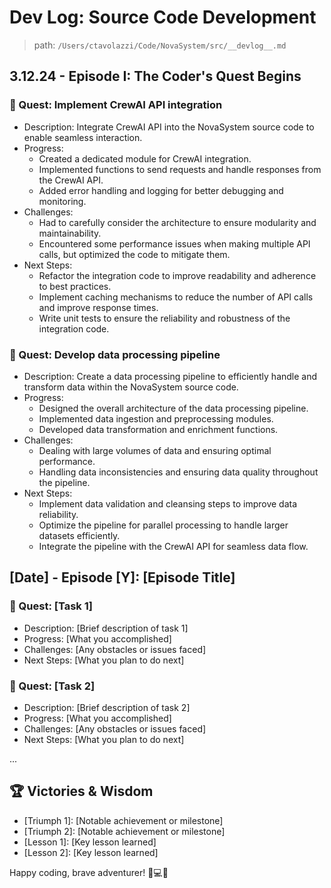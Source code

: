 # Dev Log: Source Code Development
> path: `/Users/ctavolazzi/Code/NovaSystem/src/__devlog__.md`

## 3.12.24 - Episode I: The Coder's Quest Begins

### 🎯 Quest: Implement CrewAI API integration

- Description: Integrate CrewAI API into the NovaSystem source code to enable seamless interaction.
- Progress: 
  - Created a dedicated module for CrewAI integration.
  - Implemented functions to send requests and handle responses from the CrewAI API.
  - Added error handling and logging for better debugging and monitoring.
- Challenges:
  - Had to carefully consider the architecture to ensure modularity and maintainability.
  - Encountered some performance issues when making multiple API calls, but optimized the code to mitigate them.
- Next Steps:
  - Refactor the integration code to improve readability and adherence to best practices.
  - Implement caching mechanisms to reduce the number of API calls and improve response times.
  - Write unit tests to ensure the reliability and robustness of the integration code.

### 🎯 Quest: Develop data processing pipeline

- Description: Create a data processing pipeline to efficiently handle and transform data within the NovaSystem source code.
- Progress:
  - Designed the overall architecture of the data processing pipeline.
  - Implemented data ingestion and preprocessing modules.
  - Developed data transformation and enrichment functions.
- Challenges:
  - Dealing with large volumes of data and ensuring optimal performance.
  - Handling data inconsistencies and ensuring data quality throughout the pipeline.
- Next Steps:
  - Implement data validation and cleansing steps to improve data reliability.
  - Optimize the pipeline for parallel processing to handle larger datasets efficiently.
  - Integrate the pipeline with the CrewAI API for seamless data flow.

## [Date] - Episode [Y]: [Episode Title]

### 🎯 Quest: [Task 1]

- Description: [Brief description of task 1]
- Progress: [What you accomplished]
- Challenges: [Any obstacles or issues faced]
- Next Steps: [What you plan to do next]

### 🎯 Quest: [Task 2]

- Description: [Brief description of task 2]
- Progress: [What you accomplished]
- Challenges: [Any obstacles or issues faced]
- Next Steps: [What you plan to do next]

...

## 🏆 Victories & Wisdom

- [Triumph 1]: [Notable achievement or milestone]
- [Triumph 2]: [Notable achievement or milestone]
- [Lesson 1]: [Key lesson learned]
- [Lesson 2]: [Key lesson learned]

Happy coding, brave adventurer! 🚀💻✨